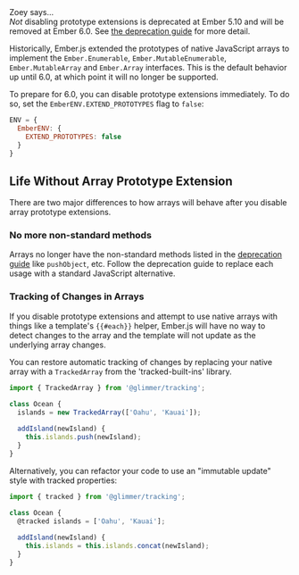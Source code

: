 <div class="cta">
  <div class="cta-note">
    <div class="cta-note-body">
      <div class="cta-note-heading">Zoey says...</div>
      <div class="cta-note-message">
<em>Not</em> disabling prototype extensions is deprecated at Ember 5.10 and will be removed at Ember 6.0. See <a href="https://deprecations.emberjs.com/id/deprecate-array-prototype-extensions">the deprecation guide</a> for more detail.
      </div>
    </div>
    <img src="/images/mascots/zoey.png" role="presentation" alt="">
  </div>
</div>

Historically, Ember.js extended the prototypes of native JavaScript arrays to
implement the `Ember.Enumerable`, `Ember.MutableEnumerable`,
`Ember.MutableArray` and `Ember.Array` interfaces. This is the default behavior
up until 6.0, at which point it will no longer be supported.

To prepare for 6.0, you can disable prototype extensions immediately. To do so,
set the `EmberENV.EXTEND_PROTOTYPES` flag to `false`:

```javascript {data-filename=config/environment.js}
ENV = {
  EmberENV: {
    EXTEND_PROTOTYPES: false
  }
}
```

## Life Without Array Prototype Extension

There are two major differences to how arrays will behave after you disable array prototype extensions.

### No more non-standard methods

Arrays no longer have the non-standard methods listed in the [deprecation guide](https://deprecations.emberjs.com/id/deprecate-array-prototype-extensions) like `pushObject`, etc. Follow the deprecation guide to replace each usage with a standard JavaScript alternative.

### Tracking of Changes in Arrays

If you disable prototype extensions and attempt to use
native arrays with things like a template's `{{#each}}` helper, Ember.js
will have no way to detect changes to the array and the template will
not update as the underlying array changes.

You can restore automatic tracking of changes by replacing your native array with a `TrackedArray` from the 'tracked-built-ins' library.

```javascript
import { TrackedArray } from '@glimmer/tracking';

class Ocean {
  islands = new TrackedArray(['Oahu', 'Kauai']);
  
  addIsland(newIsland) {
    this.islands.push(newIsland);
  }
}
```

Alternatively, you can refactor your code to use an "immutable update" style with tracked properties:

```javascript
import { tracked } from '@glimmer/tracking';

class Ocean {
  @tracked islands = ['Oahu', 'Kauai'];
  
  addIsland(newIsland) {
    this.islands = this.islands.concat(newIsland);
  }
}
```

<!-- eof - needed for pages that end in a code block  -->
